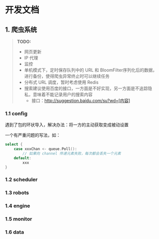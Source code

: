 # 开发文档

## 1. 爬虫系统
> **TODO:**
>   - 网页更新
>   - IP 代理
>   - 监控
>   - 单机模式下，定时保存队列中的 URL 和 BloomFilter序列化后的数据，进行备份，使得爬虫异常终止时可以继续任务
>   - 分布式 URL 调度，暂时考虑使用 Redis
>   - 搜索建议使用百度的接口，一方面是不好实现，另一方面是不追踪隐私，意味着不能记录用户的搜索内容
>       - 接口：http://suggestion.baidu.com/su?wd=[内容]

### 1.1 config 
遇到了包的环状导入，解决办法：将一方的主动获取变成被动设置

一个有严重问题的写法，如：
```go
select {
    case xxxChan <- queue.Poll(): 
        // 如果向 channel 传递元素失败，每次都会丢失一个元素
    default:
        xxx
}
```
### 1.2 scheduler
### 1.3 robots
### 1.4 engine
### 1.5 monitor
### 1.6 data